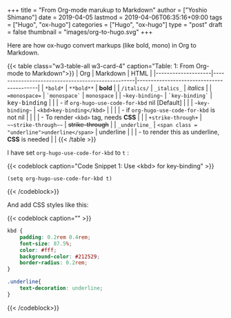 +++
title = "From Org-mode marukup to Markdown"
author = ["Yoshio Shimano"]
date = 2019-04-05
lastmod = 2019-04-06T06:35:16+09:00
tags = ["Hugo", "ox-hugo"]
categories = ["Hugo", "ox-hugo"]
type = "post"
draft = false
thumbnail = "images/org-to-hugo.svg"
+++

Here are how ox-hugo convert markups (like bold, mono)
in Org to Markdown.

{{< table class="w3-table-all w3-card-4" caption="Table: 1: From Org-mode to Markdown">}}
| Org                | Markdown                                         | HTML                                     |
|--------------------|--------------------------------------------------|------------------------------------------|
| `*bold*`           | `**bold**`                                       | **bold**                                 |
| `/italics/`        | `_italics_`                                      | _italics_                                |
| `=monospace=`      | `` `monospace` ``                                | `monospace`                              |
| `~key-binding~`    | `` `key-binding` ``                              | <kbd>key-binding</kbd>                   |
|                    | - if `org-hugo-use-code-for-kbd`  nil [Default]  |                                          |
| `~key-binding~`    | `<kbd>key-binding</kbd>`                         |                                          |
|                    | - if `org-hugo-use-code-for-kbd` is not nil      |                                          |
|                    | - To render `<kbd>` tag, needs **CSS**           |                                          |
| `+strike-through+` | `~~strike-through~~`                             | ~~strike-through~~                       |
| `_underline_`      | `<span class = "underline">underline</span>`     | <span class="underline">underline</span> |
|                    | - to render this as underline, **CSS** is needed |                                          |
{{< /table >}}

I have set
`org-hugo-use-code-for-kbd` to `t` :

{{< codeblock caption="Code Snippet 1: Use &lt;kbd&gt; for key-binding" >}}
```emacs-lisp
(setq org-hugo-use-code-for-kbd t)
```
{{< /codeblock>}}

And add CSS styles like this:

{{< codeblock caption="" >}}
```css
kbd {
    padding: 0.2rem 0.4rem;
    font-size: 87.5%;
    color: #fff;
    background-color: #212529;
    border-radius: 0.2rem;
}

.underline{
    text-decoration: underline;
}
```
{{< /codeblock>}}
